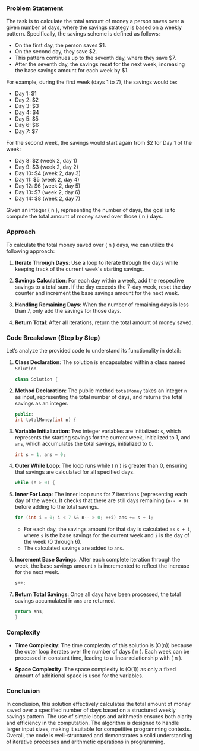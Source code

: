 ### Problem Statement

The task is to calculate the total amount of money a person saves over a given number of days, where the savings strategy is based on a weekly pattern. Specifically, the savings scheme is defined as follows:

- On the first day, the person saves $1.
- On the second day, they save $2.
- This pattern continues up to the seventh day, where they save $7.
- After the seventh day, the savings reset for the next week, increasing the base savings amount for each week by $1.

For example, during the first week (days 1 to 7), the savings would be:
- Day 1: $1
- Day 2: $2
- Day 3: $3
- Day 4: $4
- Day 5: $5
- Day 6: $6
- Day 7: $7

For the second week, the savings would start again from $2 for Day 1 of the week:
- Day 8: $2 (week 2, day 1)
- Day 9: $3 (week 2, day 2)
- Day 10: $4 (week 2, day 3)
- Day 11: $5 (week 2, day 4)
- Day 12: $6 (week 2, day 5)
- Day 13: $7 (week 2, day 6)
- Day 14: $8 (week 2, day 7)

Given an integer \( n \), representing the number of days, the goal is to compute the total amount of money saved over those \( n \) days.

### Approach

To calculate the total money saved over \( n \) days, we can utilize the following approach:

1. **Iterate Through Days**: Use a loop to iterate through the days while keeping track of the current week's starting savings.

2. **Savings Calculation**: For each day within a week, add the respective savings to a total sum. If the day exceeds the 7-day week, reset the day counter and increment the base savings amount for the next week.

3. **Handling Remaining Days**: When the number of remaining days is less than 7, only add the savings for those days.

4. **Return Total**: After all iterations, return the total amount of money saved.

### Code Breakdown (Step by Step)

Let’s analyze the provided code to understand its functionality in detail:

1. **Class Declaration**: The solution is encapsulated within a class named `Solution`.

    ```cpp
    class Solution {
    ```

2. **Method Declaration**: The public method `totalMoney` takes an integer `n` as input, representing the total number of days, and returns the total savings as an integer.

    ```cpp
    public:
    int totalMoney(int n) {
    ```

3. **Variable Initialization**: Two integer variables are initialized: `s`, which represents the starting savings for the current week, initialized to 1, and `ans`, which accumulates the total savings, initialized to 0.

    ```cpp
    int s = 1, ans = 0;
    ```

4. **Outer While Loop**: The loop runs while \( n \) is greater than 0, ensuring that savings are calculated for all specified days.

    ```cpp
    while (n > 0) {
    ```

5. **Inner For Loop**: The inner loop runs for 7 iterations (representing each day of the week). It checks that there are still days remaining (`n-- > 0`) before adding to the total savings.

    ```cpp
    for (int i = 0; i < 7 && n-- > 0; ++i) ans += s + i;
    ```

    - For each day, the savings amount for that day is calculated as `s + i`, where `s` is the base savings for the current week and `i` is the day of the week (0 through 6).
    - The calculated savings are added to `ans`.

6. **Increment Base Savings**: After each complete iteration through the week, the base savings amount `s` is incremented to reflect the increase for the next week.

    ```cpp
    s++;
    ```

7. **Return Total Savings**: Once all days have been processed, the total savings accumulated in `ans` are returned.

    ```cpp
    return ans;
    }
    ```

### Complexity

- **Time Complexity**: The time complexity of this solution is \(O(n)\) because the outer loop iterates over the number of days \( n \). Each week can be processed in constant time, leading to a linear relationship with \( n \).

- **Space Complexity**: The space complexity is \(O(1)\) as only a fixed amount of additional space is used for the variables.

### Conclusion

In conclusion, this solution effectively calculates the total amount of money saved over a specified number of days based on a structured weekly savings pattern. The use of simple loops and arithmetic ensures both clarity and efficiency in the computation. The algorithm is designed to handle larger input sizes, making it suitable for competitive programming contexts. Overall, the code is well-structured and demonstrates a solid understanding of iterative processes and arithmetic operations in programming.
